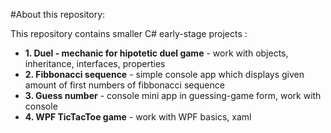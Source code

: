 #About this repository:

This repository contains smaller C#  early-stage projects :

- **1. Duel - mechanic for hipotetic duel game** - work with objects, inheritance, interfaces, properties
- **2. Fibbonacci sequence** - simple console app which displays given amount of first numbers of fibbonacci sequence
- **3. Guess number** - console mini app in guessing-game form, work with console
- **4. WPF TicTacToe game** - work with WPF basics, xaml
